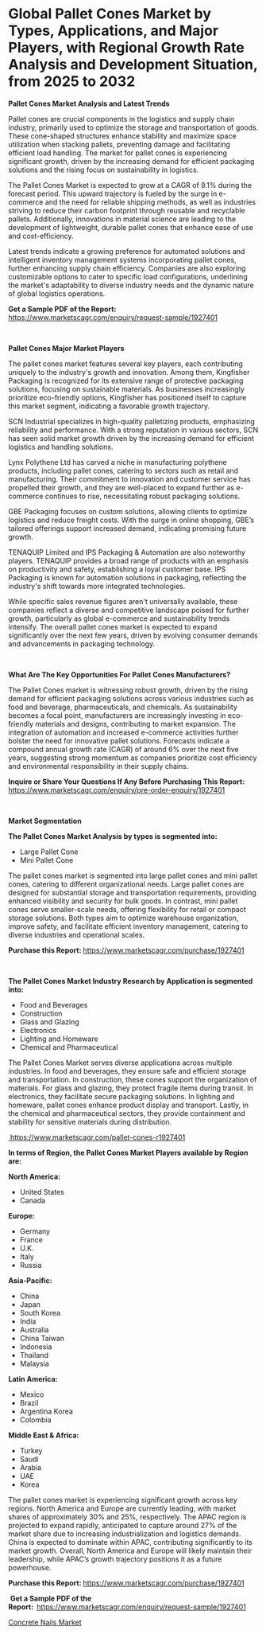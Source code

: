 <p><h1>Global Pallet Cones Market by Types, Applications, and Major Players, with Regional Growth Rate Analysis and Development Situation, from 2025 to 2032</h1></p><p><strong>Pallet Cones Market Analysis and Latest Trends</strong></p>
<p><p>Pallet cones are crucial components in the logistics and supply chain industry, primarily used to optimize the storage and transportation of goods. These cone-shaped structures enhance stability and maximize space utilization when stacking pallets, preventing damage and facilitating efficient load handling. The market for pallet cones is experiencing significant growth, driven by the increasing demand for efficient packaging solutions and the rising focus on sustainability in logistics.</p><p>The Pallet Cones Market is expected to grow at a CAGR of 9.1% during the forecast period. This upward trajectory is fueled by the surge in e-commerce and the need for reliable shipping methods, as well as industries striving to reduce their carbon footprint through reusable and recyclable pallets. Additionally, innovations in material science are leading to the development of lightweight, durable pallet cones that enhance ease of use and cost-efficiency.</p><p>Latest trends indicate a growing preference for automated solutions and intelligent inventory management systems incorporating pallet cones, further enhancing supply chain efficiency. Companies are also exploring customizable options to cater to specific load configurations, underlining the market's adaptability to diverse industry needs and the dynamic nature of global logistics operations.</p></p>
<p><strong>Get a Sample PDF of the Report:&nbsp;</strong> <a href="https://www.marketscagr.com/enquiry/request-sample/1927401?utm_campaign=2782&utm_medium=2&utm_source=Github&utm_content=ia&utm_term=28032025&utm_id=pallet-cones">https://www.marketscagr.com/enquiry/request-sample/1927401</a></p>
<p>&nbsp;</p>
<p><strong>Pallet Cones Major Market Players</strong></p>
<p><p>The pallet cones market features several key players, each contributing uniquely to the industry's growth and innovation. Among them, Kingfisher Packaging is recognized for its extensive range of protective packaging solutions, focusing on sustainable materials. As businesses increasingly prioritize eco-friendly options, Kingfisher has positioned itself to capture this market segment, indicating a favorable growth trajectory.</p><p>SCN Industrial specializes in high-quality palletizing products, emphasizing reliability and performance. With a strong reputation in various sectors, SCN has seen solid market growth driven by the increasing demand for efficient logistics and handling solutions.</p><p>Lynx Polythene Ltd has carved a niche in manufacturing polythene products, including pallet cones, catering to sectors such as retail and manufacturing. Their commitment to innovation and customer service has propelled their growth, and they are well-placed to expand further as e-commerce continues to rise, necessitating robust packaging solutions.</p><p>GBE Packaging focuses on custom solutions, allowing clients to optimize logistics and reduce freight costs. With the surge in online shopping, GBE’s tailored offerings support increased demand, indicating promising future growth. </p><p>TENAQUIP Limited and IPS Packaging & Automation are also noteworthy players. TENAQUIP provides a broad range of products with an emphasis on productivity and safety, establishing a loyal customer base. IPS Packaging is known for automation solutions in packaging, reflecting the industry's shift towards more integrated technologies.</p><p>While specific sales revenue figures aren't universally available, these companies reflect a diverse and competitive landscape poised for further growth, particularly as global e-commerce and sustainability trends intensify. The overall pallet cones market is expected to expand significantly over the next few years, driven by evolving consumer demands and advancements in packaging technology.</p></p>
<p>&nbsp;</p>
<p><strong>What Are The Key Opportunities For Pallet Cones Manufacturers?</strong></p>
<p><p>The Pallet Cones market is witnessing robust growth, driven by the rising demand for efficient packaging solutions across various industries such as food and beverage, pharmaceuticals, and chemicals. As sustainability becomes a focal point, manufacturers are increasingly investing in eco-friendly materials and designs, contributing to market expansion. The integration of automation and increased e-commerce activities further bolster the need for innovative pallet solutions. Forecasts indicate a compound annual growth rate (CAGR) of around 6% over the next five years, suggesting strong momentum as companies prioritize cost efficiency and environmental responsibility in their supply chains.</p></p>
<p><strong>Inquire or Share Your Questions If Any Before Purchasing This Report:</strong> <a href="https://www.marketscagr.com/enquiry/pre-order-enquiry/1927401?utm_campaign=2782&utm_medium=2&utm_source=Github&utm_content=ia&utm_term=28032025&utm_id=pallet-cones">https://www.marketscagr.com/enquiry/pre-order-enquiry/1927401</a></p>
<p>&nbsp;</p>
<p><strong>Market Segmentation</strong></p>
<p><strong>The Pallet Cones Market Analysis by types is segmented into:</strong></p>
<p><ul><li>Large Pallet Cone</li><li>Mini Pallet Cone</li></ul></p>
<p><p>The pallet cones market is segmented into large pallet cones and mini pallet cones, catering to different organizational needs. Large pallet cones are designed for substantial storage and transportation requirements, providing enhanced visibility and security for bulk goods. In contrast, mini pallet cones serve smaller-scale needs, offering flexibility for retail or compact storage solutions. Both types aim to optimize warehouse organization, improve safety, and facilitate efficient inventory management, catering to diverse industries and operational scales.</p></p>
<p><strong>Purchase this Report:&nbsp;</strong><a href="https://www.marketscagr.com/purchase/1927401?utm_campaign=2782&utm_medium=2&utm_source=Github&utm_content=ia&utm_term=28032025&utm_id=pallet-cones">https://www.marketscagr.com/purchase/1927401</a></p>
<p>&nbsp;</p>
<p><strong>The Pallet Cones Market Industry Research by Application is segmented into:</strong></p>
<p><ul><li>Food and Beverages</li><li>Construction</li><li>Glass and Glazing</li><li>Electronics</li><li>Lighting and Homeware</li><li>Chemical and Pharmaceutical</li></ul></p>
<p><p>The Pallet Cones Market serves diverse applications across multiple industries. In food and beverages, they ensure safe and efficient storage and transportation. In construction, these cones support the organization of materials. For glass and glazing, they protect fragile items during transit. In electronics, they facilitate secure packaging solutions. In lighting and homeware, pallet cones enhance product display and transport. Lastly, in the chemical and pharmaceutical sectors, they provide containment and stability for sensitive materials during distribution.</p></p>
<p><a href="https://www.marketscagr.com/pallet-cones-r1927401?utm_campaign=2782&utm_medium=2&utm_source=Github&utm_content=ia&utm_term=28032025&utm_id=pallet-cones">&nbsp;https://www.marketscagr.com/pallet-cones-r1927401</a></p>
<p><strong>In terms of Region, the Pallet Cones Market Players available by Region are:</strong></p>
<p>
    <p> <strong> North America: </strong>
        <ul>
            <li>United States</li>
            <li>Canada</li>
        </ul>
        </p> 
    <p> <strong> Europe: </strong>
        <ul>
            <li>Germany</li>
            <li>France</li>
            <li>U.K.</li>
            <li>Italy</li>
            <li>Russia</li>
        </ul>
        </p> 
    <p> <strong> Asia-Pacific: </strong>
        <ul>
            <li>China</li>
            <li>Japan</li>
            <li>South Korea</li>
            <li>India</li>
            <li>Australia</li>
            <li>China Taiwan</li>
            <li>Indonesia</li>
            <li>Thailand</li>
            <li>Malaysia</li>
        </ul>
        </p> 
    <p> <strong> Latin America: </strong>
        <ul>
            <li>Mexico</li>
            <li>Brazil</li>
            <li>Argentina Korea</li>
            <li>Colombia</li>
        </ul>
        </p> 
    <p> <strong> Middle East & Africa: </strong>
        <ul>
            <li>Turkey</li>
            <li>Saudi</li>
            <li>Arabia</li>
            <li>UAE</li>
            <li>Korea</li>
        </ul>
    </p>
    </p>
<p><p>The pallet cones market is experiencing significant growth across key regions. North America and Europe are currently leading, with market shares of approximately 30% and 25%, respectively. The APAC region is projected to expand rapidly, anticipated to capture around 27% of the market share due to increasing industrialization and logistics demands. China is expected to dominate within APAC, contributing significantly to its market growth. Overall, North America and Europe will likely maintain their leadership, while APAC’s growth trajectory positions it as a future powerhouse.</p></p>
<p><strong>Purchase this Report: </strong><a href="https://www.marketscagr.com/purchase/1927401?utm_campaign=2782&utm_medium=2&utm_source=Github&utm_content=ia&utm_term=28032025&utm_id=pallet-cones">https://www.marketscagr.com/purchase/1927401</a></p>
<p>&nbsp;<strong>Get a Sample PDF of the Report:&nbsp;&nbsp;</strong><a href="https://www.marketscagr.com/enquiry/request-sample/1927401?utm_campaign=2782&utm_medium=2&utm_source=Github&utm_content=ia&utm_term=28032025&utm_id=pallet-cones">https://www.marketscagr.com/enquiry/request-sample/1927401</a></p>
<p><strong></strong></p>
<p><p><a href="https://github.com/meuskocov/Market-Research-Report-List-1/blob/main/concrete-nails-market.md?utm_campaign=2782&utm_medium=2&utm_source=Github&utm_content=ia&utm_term=28032025&utm_id=pallet-cones">Concrete Nails Market</a></p></p>